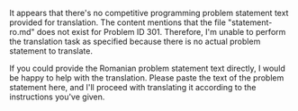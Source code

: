 It appears that there's no competitive programming problem statement text provided for translation. The content mentions that the file "statement-ro.md" does not exist for Problem ID 301. Therefore, I'm unable to perform the translation task as specified because there is no actual problem statement to translate.

If you could provide the Romanian problem statement text directly, I would be happy to help with the translation. Please paste the text of the problem statement here, and I'll proceed with translating it according to the instructions you've given.